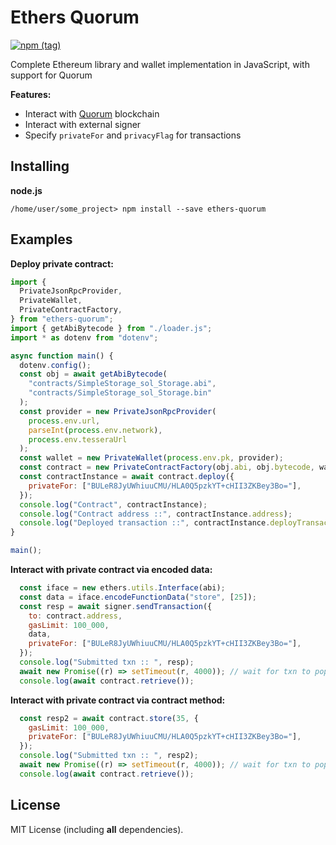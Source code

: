 Ethers Quorum
==================

[![npm (tag)](https://img.shields.io/npm/v/ethers-quorum)](https://www.npmjs.com/package/ethers-quorum)

Complete Ethereum library and wallet implementation in JavaScript, with support for Quorum


**Features:**

- Interact with [Quorum](https://github.com/ConsenSys/quorum) blockchain
- Interact with external signer
- Specify `privateFor` and `privacyFlag` for transactions

Installing
----------
**node.js**

```
/home/user/some_project> npm install --save ethers-quorum
```

Examples
----------
**Deploy private contract:**
```javascript
import {
  PrivateJsonRpcProvider,
  PrivateWallet,
  PrivateContractFactory,
} from "ethers-quorum";
import { getAbiBytecode } from "./loader.js";
import * as dotenv from "dotenv";

async function main() {
  dotenv.config();
  const obj = await getAbiBytecode(
    "contracts/SimpleStorage_sol_Storage.abi",
    "contracts/SimpleStorage_sol_Storage.bin"
  );
  const provider = new PrivateJsonRpcProvider(
    process.env.url,
    parseInt(process.env.network),
    process.env.tesseraUrl
  );
  const wallet = new PrivateWallet(process.env.pk, provider);
  const contract = new PrivateContractFactory(obj.abi, obj.bytecode, wallet);
  const contractInstance = await contract.deploy({
    privateFor: ["BULeR8JyUWhiuuCMU/HLA0Q5pzkYT+cHII3ZKBey3Bo="],
  });
  console.log("Contract", contractInstance);
  console.log("Contract address ::", contractInstance.address);
  console.log("Deployed transaction ::", contractInstance.deployTransaction);
}

main();
```

**Interact with private contract via encoded data:**
```javascript
  const iface = new ethers.utils.Interface(abi);
  const data = iface.encodeFunctionData("store", [25]);
  const resp = await signer.sendTransaction({
    to: contract.address,
    gasLimit: 100_000,
    data,
    privateFor: ["BULeR8JyUWhiuuCMU/HLA0Q5pzkYT+cHII3ZKBey3Bo="],
  });
  console.log("Submitted txn :: ", resp);
  await new Promise((r) => setTimeout(r, 4000)); // wait for txn to populate
  console.log(await contract.retrieve());
```

**Interact with private contract via contract method:**
```javascript
  const resp2 = await contract.store(35, {
    gasLimit: 100_000,
    privateFor: ["BULeR8JyUWhiuuCMU/HLA0Q5pzkYT+cHII3ZKBey3Bo="],
  });
  console.log("Submitted txn :: ", resp2);
  await new Promise((r) => setTimeout(r, 4000)); // wait for txn to populate
  console.log(await contract.retrieve());
```


License
-------

MIT License (including **all** dependencies).